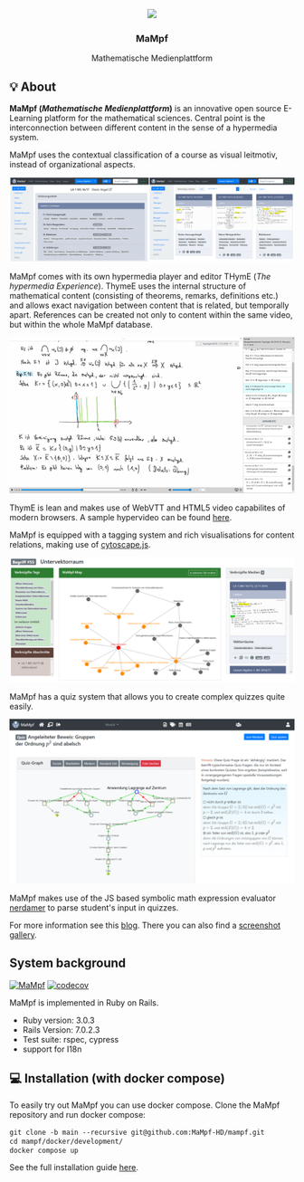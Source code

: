 <p align="center">
  <img src="https://user-images.githubusercontent.com/37160523/228801673-236a081f-40e9-47ca-add6-da1b2d6de3fa.png" width="200px" />
  
  <h3 align="center">MaMpf</h3>
  <p align="center">Mathematische Medienplattform</p>
</p>

## 💡 About

**MaMpf (*Mathematische Medienplattform*)** is an innovative open source E-Learning platform for the mathematical sciences.
Central point is the interconnection between different content in the sense
of a hypermedia system.

MaMpf uses the contextual classification of a course as visual leitmotiv,
instead of organizational aspects.

![mampf-gui](public/mampf-gui-transparent.png)

MaMpf comes with its own hypermedia player and editor THymE
(*The hypermedia Experience*). ThymeE uses the internal structure of
mathematical content (consisting of theorems, remarks, definitions etc.) and allows
exact navigation between content that is related, but temporally apart.
References can be created not only to content within the same video, but within
the whole MaMpf database.

![thyme](public/thyme.png)

ThymE is lean and makes use of WebVTT and HTML5 video capabilites
of modern browsers. A sample hypervideo can be found
[here](https://mampf.mathi.uni-heidelberg.de/media/384/play).

MaMpf is equipped with a tagging system and rich visualisations for content relations,
making use of [cytoscape.js](http://js.cytoscape.org/).

![tags](public/tag_visualisation.png)

MaMpf has a quiz system that allows you to create complex quizzes quite easily.

![quizzes](public/quizzes.png)

MaMpf makes use of the JS based symbolic math expression evaluator
[nerdamer](https://github.com/jiggzson/nerdamer) to parse student's input in quizzes.


For more information see this [blog](https://mampfdev.wordpress.com).
There you can also find a [screenshot gallery](https://mampfdev.wordpress.com/gallery/).
## System background

[![MaMpf](https://img.shields.io/endpoint?url=https://dashboard.cypress.io/badge/simple/v45wg9/main&style=flat&logo=cypress)](https://dashboard.cypress.io/projects/v45wg9/runs)
[![codecov](https://codecov.io/gh/MaMpf-HD/mampf/branch/main/graph/badge.svg?token=x7Zq3m5lVH)](https://codecov.io/gh/MaMpf-HD/mampf)

MaMpf is implemented in Ruby on Rails.

* Ruby version: 3.0.3
* Rails Version: 7.0.2.3
* Test suite: rspec, cypress
* support for I18n

## 💻 Installation (with docker compose)

To easily try out MaMpf you can use docker compose. Clone the MaMpf repository and run docker compose:

```
git clone -b main --recursive git@github.com:MaMpf-HD/mampf.git
cd mampf/docker/development/
docker compose up
```

See the full installation guide [here](./INSTALL.md).
